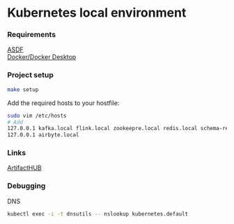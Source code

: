 # Kubernetes local environment

### Requirements
[ASDF](https://asdf-vm.com/)  
[Docker/Docker Desktop](https://www.docker.com/get-started/)  


### Project setup
```sh
make setup
```

Add the required hosts to your hostfile:
```sh
sudo vim /etc/hosts
# Add
127.0.0.1 kafka.local flink.local zookeepre.local redis.local schema-registry.local
127.0.0.1 airbyte.local
```

### Links
[ArtifactHUB](https://artifacthub.io)

### Debugging
DNS
```sh
kubectl exec -i -t dnsutils -- nslookup kubernetes.default
```
